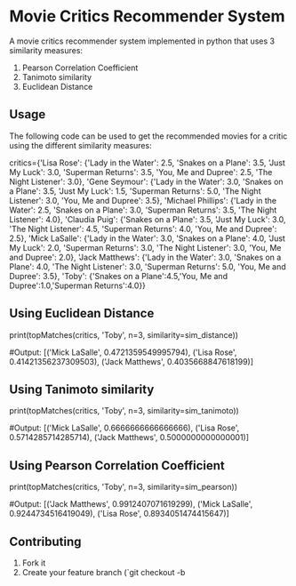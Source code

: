 # Movie Critics Recommender System
A movie critics recommender system implemented in python that uses 3 similarity measures:

1. Pearson Correlation Coefficient
2. Tanimoto similarity
3. Euclidean Distance


## Usage
The following code can be used to get the recommended movies for a critic using the different similarity measures:


critics={'Lisa Rose': {'Lady in the Water': 2.5, 'Snakes on a Plane': 3.5,
 'Just My Luck': 3.0, 'Superman Returns': 3.5, 'You, Me and Dupree': 2.5, 
 'The Night Listener': 3.0},
'Gene Seymour': {'Lady in the Water': 3.0, 'Snakes on a Plane': 3.5, 
 'Just My Luck': 1.5, 'Superman Returns': 5.0, 'The Night Listener': 3.0, 
 'You, Me and Dupree': 3.5}, 
'Michael Phillips': {'Lady in the Water': 2.5, 'Snakes on a Plane': 3.0,
 'Superman Returns': 3.5, 'The Night Listener': 4.0},
'Claudia Puig': {'Snakes on a Plane': 3.5, 'Just My Luck': 3.0,
 'The Night Listener': 4.5, 'Superman Returns': 4.0, 
 'You, Me and Dupree': 2.5},
'Mick LaSalle': {'Lady in the Water': 3.0, 'Snakes on a Plane': 4.0, 
 'Just My Luck': 2.0, 'Superman Returns': 3.0, 'The Night Listener': 3.0,
 'You, Me and Dupree': 2.0}, 
'Jack Matthews': {'Lady in the Water': 3.0, 'Snakes on a Plane': 4.0,
 'The Night Listener': 3.0, 'Superman Returns': 5.0, 'You, Me and Dupree': 3.5},
'Toby': {'Snakes on a Plane':4.5,'You, Me and Dupree':1.0,'Superman Returns':4.0}}



## Using Euclidean Distance

print(topMatches(critics, 'Toby', n=3, similarity=sim_distance))

#Output: [('Mick LaSalle', 0.4721359549995794), ('Lisa Rose', 0.41421356237309503), ('Jack Matthews', 0.4035668847618199)]



## Using Tanimoto similarity

print(topMatches(critics, 'Toby', n=3, similarity=sim_tanimoto))

#Output: [('Mick LaSalle', 0.6666666666666666), ('Lisa Rose', 0.5714285714285714), ('Jack Matthews', 0.5000000000000001)]


## Using Pearson Correlation Coefficient

print(topMatches(critics, 'Toby', n=3, similarity=sim_pearson))

#Output: [('Jack Matthews', 0.9912407071619299), ('Mick LaSalle', 0.9244734516419049), ('Lisa Rose', 0.8934051474415647)]



## Contributing
1. Fork it
2. Create your feature branch (`git checkout -b
